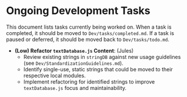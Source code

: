 # Ongoing Development Tasks

This document lists tasks currently being worked on. When a task is completed, it should be moved to `Dev/tasks/completed.md`. If a task is paused or deferred, it should be moved back to `Dev/tasks/todo.md`.

- **(Low) Refactor `textDatabase.js` Content**: (Jules)
    - Review existing strings in `stringDB` against new usage guidelines (see `Dev/StandardizationGuidelines.md`).
    - Identify single-use, static strings that could be moved to their respective local modules.
    - Implement refactoring for identified strings to improve `textDatabase.js` focus and maintainability.
